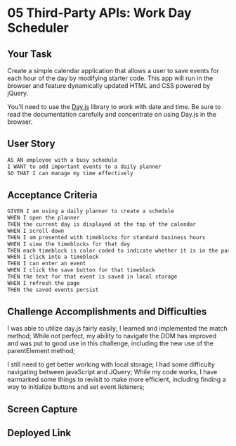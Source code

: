 # 05 Third-Party APIs: Work Day Scheduler

## Your Task

Create a simple calendar application that allows a user to save events for each hour of the day by modifying starter code. This app will run in the browser and feature dynamically updated HTML and CSS powered by jQuery.

You'll need to use the [Day.js](https://day.js.org/en/) library to work with date and time. Be sure to read the documentation carefully and concentrate on using Day.js in the browser.

## User Story

```md
AS AN employee with a busy schedule
I WANT to add important events to a daily planner
SO THAT I can manage my time effectively
```

## Acceptance Criteria

```md
GIVEN I am using a daily planner to create a schedule
WHEN I open the planner
THEN the current day is displayed at the top of the calendar
WHEN I scroll down
THEN I am presented with timeblocks for standard business hours
WHEN I view the timeblocks for that day
THEN each timeblock is color coded to indicate whether it is in the past, present, or future
WHEN I click into a timeblock
THEN I can enter an event
WHEN I click the save button for that timeblock
THEN the text for that event is saved in local storage
WHEN I refresh the page
THEN the saved events persist
```

## Challenge Accomplishments and Difficulties

I was able to utilize day.js fairly easily;
I learned and implemented the match method;
While not perfect, my ability to navigate the DOM has improved and was put to good use in this challenge, including the new use of the parentElement method;


I still need to get better working with local storage;
I had some difficulty navigating between javaScript and JQuery;
While my code works, I have earmarked some things to revisit to make more efficient, including finding a way to initialize buttons and set event listeners; 


## Screen Capture


## Deployed Link


